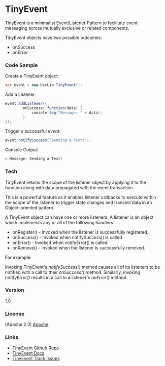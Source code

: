 # TinyEvent
TinyEvent is a minimalist Event/Listener Pattern to facilitate event messaging across mutually exclusive or related components. 

TinyEvent objects have two possible outcomes: 

* onSuccess
* onError

### Code Sample
Create a TinyEvent object:
```java
var event = new UsrLib.TinyEvent();
```

Add a Listener:
```java
event.addListener({
		onSuccess: function(data) {
			console.log("Message: " + data);
		}
});
```

Trigger a successful event:
```java
event.notifySuccess("Sending a Test!");
```

Console Output:
```java
> Message: Sending a Test!
```

### Tech
TinyEvent retains the scope of the listener object by applying it to the function along with data propagated with the event transaction.

This is a powerful feature as it enables listener callbacks to execute within the scope of the listener to trigger state changes and transmit data in an Object-oriented pattern.
 
A TinyEvent object can have one or more listeners. A listener is an object which implements any or all of the following handlers:

* onRegister() - Invoked when the listener is successfully registered.
* onSuccess() - Invoked when notifySuccess() is called.
* onError() - Invoked when notifyError() is called.
* onRemove() - Invoked when the listener is successfully removed.

For example:

Invoking TinyEvent's *notifySuccess()* method causes all of its listeners to be notified with a call to their *onSuccess()* method. Similarly, invoking *notifyError()* results in a call to a listener's *onError()* method.

### Version
1.0

### License
[Apache 2.0] [Apache]

### Links
* [TinyEvent Github Repo][Git]
* [TinyEvent Docs][JavaDocs]
* [TinyEvent Track Issues][Issues]

[Apache]: <http://www.apache.org/licenses/LICENSE-2.0>
[Git]: <https://github.com/rgr-myrg/tiny-event-js>
[JavaDocs]: <http://rgr-myrg.github.io/tiny-event-java/javadoc>
[Issues]: <https://github.com/rgr-myrg/tiny-event-js/issues>
